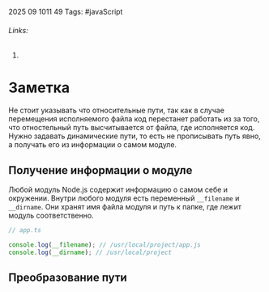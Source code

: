2025 09 1011 49
Tags: #javaScript 
###### Links: 
1) 
# Заметка
Не стоит указывать что относительные пути, так как в случае перемещения исполняемого файла код перестанет работать из за того, что отностельный путь высчитывается от файла, где исполняется код.
Нужно задавать динамические пути, то есть не прописывать путь явно, а получать его из информации о самом модуле.
## Получение информации о модуле
Любой модуль Node.js содержит информацию о самом себе и окружении. Внутри любого модуля есть переменный `__filename` и `__dirname`. Они хранят имя файла модуля и путь к папке, где лежит модуль соответственно.
```ts
// app.ts

console.log(__filename); // /usr/local/project/app.js
console.log(__dirname); // /usr/local/project
```
## Преобразование пути
